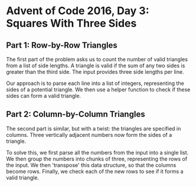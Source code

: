 # Advent of Code 2016, Day 3: Squares With Three Sides

## Part 1: Row-by-Row Triangles

The first part of the problem asks us to count the number of valid triangles from a list of side lengths. A triangle is valid if the sum of any two sides is greater than the third side. The input provides three side lengths per line.

Our approach is to parse each line into a list of integers, representing the sides of a potential triangle. We then use a helper function to check if these sides can form a valid triangle.

## Part 2: Column-by-Column Triangles

The second part is similar, but with a twist: the triangles are specified in columns. Three vertically adjacent numbers now form the sides of a triangle.

To solve this, we first parse all the numbers from the input into a single list. We then group the numbers into chunks of three, representing the rows of the input. We then 'transpose' this data structure, so that the columns become rows. Finally, we check each of the new rows to see if it forms a valid triangle.